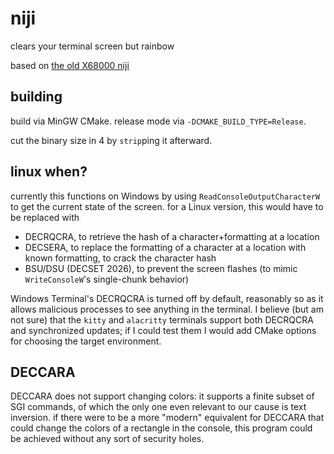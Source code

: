 # niji

clears your terminal screen but rainbow

based on [the old X68000 niji](https://twitter.com/kata68k/status/1782780099148046481)

## building

build via MinGW CMake. release mode via `-DCMAKE_BUILD_TYPE=Release`.

cut the binary size in 4 by `strip`ping it afterward.

## linux when?

currently this functions on Windows by using `ReadConsoleOutputCharacterW` to get the current state of the screen. for a
Linux version, this would have to be replaced with
- DECRQCRA, to retrieve the hash of a character+formatting at a location
- DECSERA, to replace the formatting of a character at a location with known formatting, to crack the character hash
- BSU/DSU (DECSET 2026), to prevent the screen flashes (to mimic `WriteConsoleW`'s single-chunk behavior)

Windows Terminal's DECRQCRA is turned off by default, reasonably so as it allows malicious processes to see anything in
the terminal. I believe (but am not sure) that the `kitty` and `alacritty` terminals support both DECRQCRA and
synchronized updates; if I could test them I would add CMake options for choosing the target environment.

## DECCARA

DECCARA does not support changing colors: it supports a finite subset of SGI commands, of which the only one even
relevant to our cause is text inversion. if there were to be a more "modern" equivalent for DECCARA that could change
the colors of a rectangle in the console, this program could be achieved without any sort of security holes.
